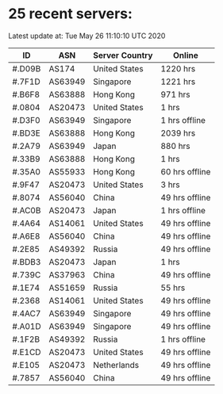 # 25 recent servers:

Latest update at: Tue May 26 11:10:10 UTC 2020

| ID | ASN | Server Country | Online |
| -- | --- | -------------- | ------ |
| #.D09B | AS174 | United States | 1220 hrs |
| #.7F1D | AS63949 | Singapore | 1221 hrs |
| #.B6F8 | AS63888 | Hong Kong | 971 hrs |
| #.0804 | AS20473 | United States | 1 hrs |
| #.D3F0 | AS63949 | Singapore | 1 hrs offline |
| #.BD3E | AS63888 | Hong Kong | 2039 hrs |
| #.2A79 | AS63949 | Japan | 880 hrs |
| #.33B9 | AS63888 | Hong Kong | 1 hrs |
| #.35A0 | AS55933 | Hong Kong | 60 hrs offline |
| #.9F47 | AS20473 | United States | 3 hrs |
| #.8074 | AS56040 | China | 49 hrs offline |
| #.AC0B | AS20473 | Japan | 1 hrs offline |
| #.4A64 | AS14061 | United States | 49 hrs offline |
| #.A6E8 | AS56040 | China | 49 hrs offline |
| #.2E85 | AS49392 | Russia | 49 hrs offline |
| #.BDB3 | AS20473 | Japan | 1 hrs |
| #.739C | AS37963 | China | 49 hrs offline |
| #.1E74 | AS51659 | Russia | 55 hrs |
| #.2368 | AS14061 | United States | 49 hrs offline |
| #.4AC7 | AS63949 | Singapore | 49 hrs offline |
| #.A01D | AS63949 | Singapore | 49 hrs offline |
| #.1F2B | AS49392 | Russia | 1 hrs offline |
| #.E1CD | AS20473 | United States | 49 hrs offline |
| #.E105 | AS20473 | Netherlands | 49 hrs offline |
| #.7857 | AS56040 | China | 49 hrs offline |

